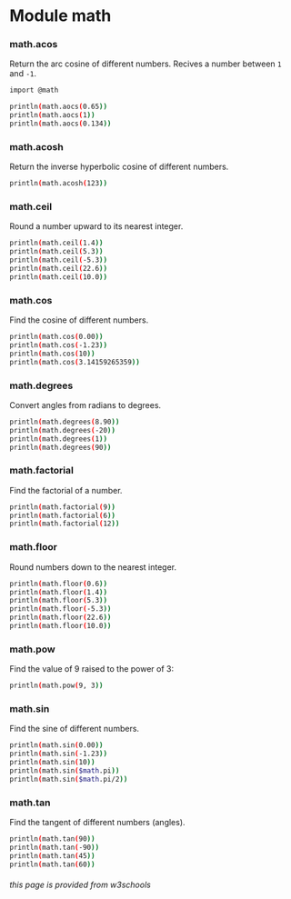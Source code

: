 # Module math

### math.acos
Return the arc cosine of different numbers. Recives a number between `1` and `-1`.

```bash
import @math

println(math.aocs(0.65))
println(math.aocs(1))
println(math.aocs(0.134))
```

### math.acosh
Return the inverse hyperbolic cosine of different numbers.

```bash
println(math.acosh(123))
```

### math.ceil
Round a number upward to its nearest integer.

```bash
println(math.ceil(1.4))
println(math.ceil(5.3))
println(math.ceil(-5.3))
println(math.ceil(22.6))
println(math.ceil(10.0)) 
```

### math.cos
Find the cosine of different numbers.

```bash
println(math.cos(0.00))
println(math.cos(-1.23))
println(math.cos(10))
println(math.cos(3.14159265359)) 
```

### math.degrees
Convert angles from radians to degrees.

```bash
println(math.degrees(8.90))
println(math.degrees(-20))
println(math.degrees(1))
println(math.degrees(90)) 
```

### math.factorial
Find the factorial of a number.

```bash
println(math.factorial(9))
println(math.factorial(6))
println(math.factorial(12)) 
```

### math.floor
Round numbers down to the nearest integer.

```bash
println(math.floor(0.6))
println(math.floor(1.4))
println(math.floor(5.3))
println(math.floor(-5.3))
println(math.floor(22.6))
println(math.floor(10.0)) 
```

### math.pow
Find the value of 9 raised to the power of 3:

```bash
println(math.pow(9, 3))
```

### math.sin
Find the sine of different numbers.

```bash
println(math.sin(0.00))
println(math.sin(-1.23))
println(math.sin(10))
println(math.sin($math.pi))
println(math.sin($math.pi/2)) 
```

### math.tan
Find the tangent of different numbers (angles).

```bash
println(math.tan(90))
println(math.tan(-90))
println(math.tan(45))
println(math.tan(60)) 
```

###### this page is provided from w3schools

